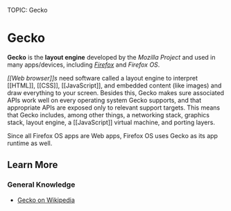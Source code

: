 TOPIC: Gecko

# Gecko

**Gecko** is the **layout engine** developed by the *Mozilla Project* and used in many apps/devices,
including *[Firefox](/en/glossary/Mozilla_FireFox)* and *Firefox OS*.

*[[Web browser]]s* need software called a layout engine to interpret [[HTML]], [[CSS]],
[[JavaScript]], and embedded content (like images) and draw everything to your screen. Besides this,
Gecko makes sure associated APIs work well on every operating system Gecko supports, and that
appropriate APIs are exposed only to relevant support targets. This means that Gecko includes, among
other things, a networking stack, graphics stack, layout engine, a [[JavaScript]] virtual machine, and
porting layers.

Since all Firefox OS apps are Web apps, Firefox OS uses Gecko as its app runtime as well.

## Learn More

### General Knowledge

- [Gecko on Wikipedia](https://en.wikipedia.org/wiki/Gecko%20(software))
